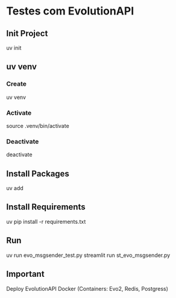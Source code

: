 # Testes com EvolutionAPI

## Init Project
uv init

## uv venv
### Create
uv venv

### Activate
source .venv/bin/activate

### Deactivate
deactivate

## Install Packages
uv add <package>

## Install Requirements
uv pip install -r requirements.txt

## Run
uv run evo_msgsender_test.py
streamlit run st_evo_msgsender.py

## Important
Deploy EvolutionAPI Docker (Containers: Evo2, Redis, Postgress)
